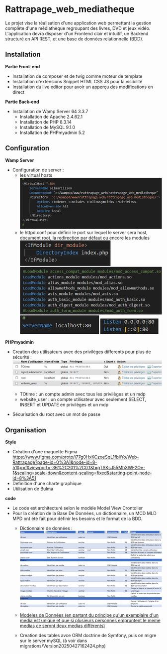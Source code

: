 # Rattrapage_web_mediatheque
Le projet vise la réalisation d'une application web permettant la gestion complète d'une médiathèque regroupant des livres, DVD et jeux vidéo. L'application devra disposer d'un Frontend clair et intuitif, un Backend structuré en API REST, et une base de données relationnelle (BDD).


## Installation

**Partie Front-end**
- Installation de composer et de twig comme moteur de template
- Installation d'extensions Snippet HTML CSS JS pour la visibilité
- Installation du live editor pour avoir un apperçu des modifications en direct

**Partie Back-end**
- Installation de Wamp Server 64 3.3.7
    - Installation de Apache 2.4.62.1
    - Installation de PHP 8.3.14
    - Installation de MySQL 9.1.0
    - Installation de PHPmyadmin 5.2


## Configuration

**Wamp Server**
- Configuration de server :
    - les virtual hosts ![alt text](imgREADME/image.png)
    - le httpd.conf pour définir le port sur lequel le server sera host, document root, la redirection par défaut ou encore les modules
    ![alt text](imgREADME/image-3.png)
    ![alt text](imgREADME/image-4.png)
    ![alt text](imgREADME/image-5.png)
    ![alt text](imgREADME/image-6.png)

**PHPmyadmin**
- Creation des utilisateurs avec des privilèges differents pour plus de sécurité : 
![alt text](imgREADME/image-2.png)
    - TOtime : un compte admin avec tous les privilèges et un mdp
    - website_user : un compte utilisateur avec seulement SELECT, INSERT et UPDATE en privilèges et un mdp

- Sécurisation du root avec un mot de passe




## Organisation

**Style**
- Création d'une maquette Figma 
https://www.figma.com/proto/i77g0HxKCzoeSqL1fbiiYo/Web-Rattrapage?page-id=0%3A1&node-id=8-51&p=f&viewport=-36%2C201%2C0.1&t=gTSKsJ55MhXWF2Oe-1&scaling=scale-down&content-scaling=fixed&starting-point-node-id=8%3A51
- Définition d'une charte graphique
- Utilisation de Bulma

**code**

- Le code est architecturé selon le modèle Model View Crontoller 
- Pour la création de la Base De Données, un dictionnaire, un MCD MLD MPD ont été fait pour définir les besoins et le format de la BDD.
   - Dictionnaire de données : ![alt text](imgREADME/image-7.png)
   
   - [Modeles de Données (en partant du principe qu'un exemplaire d'un media est unique et que si plusieurs personnes empruntent le meme medias ce seront deux medias différents)](imgREADME/Data_Models_mediatheque.pdf)

   - Creation des tables avce ORM doctrine de Symfony, puis on migre sur le server mySQL (à voir dans migrations/Version20250427162424.php)

